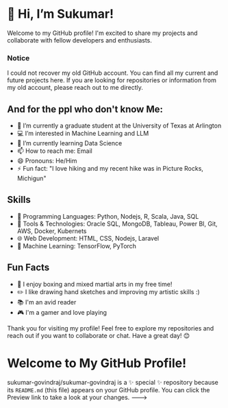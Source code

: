 # 👋 Hi, I’m Sukumar!

Welcome to my GitHub profile! I'm excited to share my projects and collaborate with fellow developers and enthusiasts.
### Notice
I could not recover my old GitHub account. You can find all my current and future projects here. If you are looking for repositories or information from my old account, please reach out to me directly.

## And for the ppl who don't know Me:
- 🏫 I’m currently a graduate student at the University of Texas at Arlington
- 💻 I’m interested in Machine Learning and LLM
- 🌱 I’m currently learning Data Science
- 📫 How to reach me: Email
- 😄 Pronouns: He/Him
- ⚡ Fun fact: "I love hiking and my recent hike was in Picture Rocks, Michigun"

## Skills
- 🚀 Programming Languages:  Python, Nodejs, R, Scala, Java, SQL
- 🔧 Tools & Technologies: Oracle SQL, MongoDB, Tableau, Power BI, Git, AWS, Docker, Kubernets
- 🌐 Web Development: HTML, CSS, Nodejs, Laravel
- 🧠 Machine Learning: TensorFlow, PyTorch

## Fun Facts
- 🥊 I enjoy boxing and mixed martial arts in my free time!
- ✏️ I like drawing hand sketches and improving my artistic skills :)
- 📚 I'm an avid reader
- 🎮 I'm a gamer and love playing


Thank you for visiting my profile! Feel free to explore my repositories and reach out if you want to collaborate or chat. Have a great day! 😊
# Welcome to My GitHub Profile!

sukumar-govindraj/sukumar-govindraj is a ✨ special ✨ repository because its `README.md` (this file) appears on your GitHub profile.
You can click the Preview link to take a look at your changes.
--->
